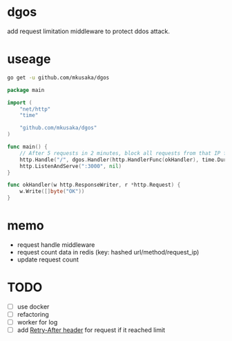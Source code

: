 # dgos
add request limitation middleware to protect ddos attack.

# useage

```bash
go get -u github.com/mkusaka/dgos
```

```go
package main

import (
	"net/http"
	"time"

	"github.com/mkusaka/dgos"
)

func main() {
	// After 5 requests in 2 minutes, block all requests from that IP for 1 minute
	http.Handle("/", dgos.Handler(http.HandlerFunc(okHandler), time.Duration(60)*time.Second, time.Duration(120)*time.Second, 5))
	http.ListenAndServe(":3000", nil)
}

func okHandler(w http.ResponseWriter, r *http.Request) {
	w.Write([]byte("OK"))
}
```


# memo
- request handle middleware
- request count data in redis (key: hashed url/method/request_ip)
- update request count

# TODO
- [ ] use docker
- [ ] refactoring
- [ ] worker for log
- [ ] add [Retry-After header](https://developer.mozilla.org/en-US/docs/Web/HTTP/Headers/Retry-After) for request if it reached limit

